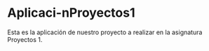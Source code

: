 # Aplicaci-nProyectos1
Esta es la aplicación de nuestro proyecto a realizar en la asignatura Proyectos 1.
